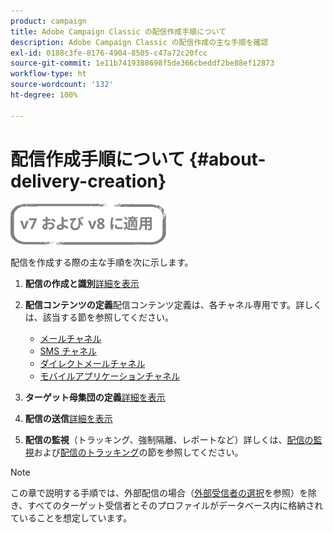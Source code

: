 ```yaml
---
product: campaign
title: Adobe Campaign Classic の配信作成手順について
description: Adobe Campaign Classic の配信作成の主な手順を確認
exl-id: 0188c3fe-8176-4904-8505-c47a72c20fcc
source-git-commit: 1e11b7419388698f5de366cbeddf2be88ef12873
workflow-type: ht
source-wordcount: '132'
ht-degree: 100%

---
```


# 配信作成手順について {#about-delivery-creation}

![](../../assets/common.svg)

配信を作成する際の主な手順を次に示します。

1. **配信の作成と識別**[詳細を表示](steps-create-and-identify-the-delivery.md)

1. **配信コンテンツの定義**&#x200B;配信コンテンツ定義は、各チャネル専用です。詳しくは、該当する節を参照してください。

   * [メールチャネル](defining-the-email-content.md)
   * [SMS チャネル](sms-create.md#defining-the-sms-content)
   * [ダイレクトメールチャネル](defining-the-direct-mail-content.md)
   * [モバイルアプリケーションチャネル](about-mobile-app-channel.md)

1. **ターゲット母集団の定義**[詳細を表示](steps-defining-the-target-population.md)

1. **配信の送信**[詳細を表示](steps-sending-the-delivery.md)

1. **配信の監視**（トラッキング、強制隔離、レポートなど）詳しくは、[配信の監視](about-delivery-monitoring.md)および[配信のトラッキング](about-message-tracking.md)の節を参照してください。

>[!NOTE]
>
>この章で説明する手順では、外部配信の場合（[外部受信者の選択](steps-defining-the-target-population.md#selecting-external-recipients)を参照）を除き、すべてのターゲット受信者とそのプロファイルがデータベース内に格納されていることを想定しています。

